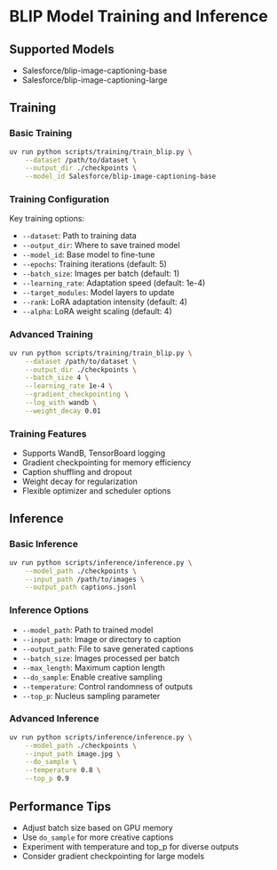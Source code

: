 # BLIP Model Training and Inference

## Supported Models

- Salesforce/blip-image-captioning-base
- Salesforce/blip-image-captioning-large

## Training

### Basic Training

```bash
uv run python scripts/training/train_blip.py \
    --dataset /path/to/dataset \
    --output_dir ./checkpoints \
    --model_id Salesforce/blip-image-captioning-base
```

### Training Configuration

Key training options:

- `--dataset`: Path to training data
- `--output_dir`: Where to save trained model
- `--model_id`: Base model to fine-tune
- `--epochs`: Training iterations (default: 5)
- `--batch_size`: Images per batch (default: 1)
- `--learning_rate`: Adaptation speed (default: 1e-4)
- `--target_modules`: Model layers to update
- `--rank`: LoRA adaptation intensity (default: 4)
- `--alpha`: LoRA weight scaling (default: 4)

### Advanced Training

```bash
uv run python scripts/training/train_blip.py \
    --dataset /path/to/dataset \
    --output_dir ./checkpoints \
    --batch_size 4 \
    --learning_rate 1e-4 \
    --gradient_checkpointing \
    --log_with wandb \
    --weight_decay 0.01
```

### Training Features

- Supports WandB, TensorBoard logging
- Gradient checkpointing for memory efficiency
- Caption shuffling and dropout
- Weight decay for regularization
- Flexible optimizer and scheduler options

## Inference

### Basic Inference

```bash
uv run python scripts/inference/inference.py \
    --model_path ./checkpoints \
    --input_path /path/to/images \
    --output_path captions.jsonl
```

### Inference Options

- `--model_path`: Path to trained model
- `--input_path`: Image or directory to caption
- `--output_path`: File to save generated captions
- `--batch_size`: Images processed per batch
- `--max_length`: Maximum caption length
- `--do_sample`: Enable creative sampling
- `--temperature`: Control randomness of outputs
- `--top_p`: Nucleus sampling parameter

### Advanced Inference

```bash
uv run python scripts/inference/inference.py \
    --model_path ./checkpoints \
    --input_path image.jpg \
    --do_sample \
    --temperature 0.8 \
    --top_p 0.9
```

## Performance Tips

- Adjust batch size based on GPU memory
- Use `do_sample` for more creative captions
- Experiment with temperature and top_p for diverse outputs
- Consider gradient checkpointing for large models
